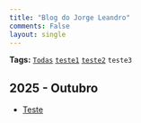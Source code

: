 ```yaml
---
title: "Blog do Jorge Leandro"
comments: False
layout: single
---
```


**Tags:** [`Todas`](/) [`teste1`](/tags/teste1) [`teste2`](/tags/teste2) `teste3`

## 2025 - Outubro

- [Teste](/2025/10/24/teste/)


